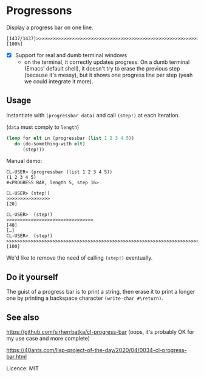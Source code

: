 # Progressons

Display a progress bar on one line.

    [1437/1437]>>>>>>>>>>>>>>>>>>>>>>>>>>>>>>>>>>>>>>>>>>>>>>>>>>>>>>>>>>>>>>>>>>>>>>>>>>[100%]

- [X] Support for real and dumb terminal windows
  - on the terminal, it correctly updates progress. On a dumb terminal (Emacs' default shell), it doesn't try to erase the previous step (because it's messy), but it shows one progress line per step (yeah we could integrate it more).


## Usage

Instantiate with `(progressbar data)` and call `(step!)` at each iteration.

(`data` must comply to `length`)

~~~lisp
(loop for elt in (progressbar (list 1 2 3 4 5))
   do (do-something-with elt)
      (step!))
~~~

Manual demo:

```
CL-USER> (progressbar (list 1 2 3 4 5))
(1 2 3 4 5)
#<PROGRESS BAR, length 5, step 16>

CL-USER> (step!)
>>>>>>>>>>>>>>>>                                                                [20]

CL-USER>  (step!)
>>>>>>>>>>>>>>>>>>>>>>>>>>>>>>>>                                                [40]
[…]
CL-USER>  (step!)
>>>>>>>>>>>>>>>>>>>>>>>>>>>>>>>>>>>>>>>>>>>>>>>>>>>>>>>>>>>>>>>>>>>>>>>>>>>>>>>>[100]
```

We'd like to remove the need of calling `(step!)` eventually.


## Do it yourself

The guist of a progress bar is to print a string, then erase it to
print a longer one by printing a backspace character `(write-char #\return)`.

## See also

https://github.com/sirherrbatka/cl-progress-bar (oops, it's probably OK for my use case and more complete)

https://40ants.com/lisp-project-of-the-day/2020/04/0034-cl-progress-bar.html

Licence: MIT
